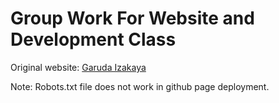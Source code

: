 
# Group Work For Website and Development Class
Original website: [Garuda Izakaya](https://garuda-izakaya.com/)



Note: Robots.txt file does not work in github page deployment.
